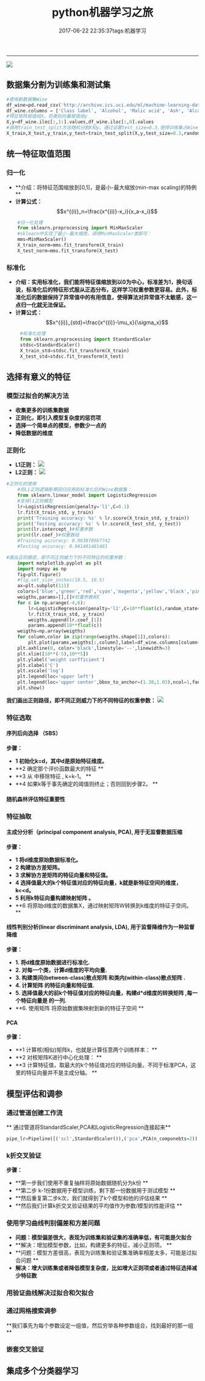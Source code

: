 ﻿---
title: python机器学习之旅
date: 2017-06-22 22:35:37tags:机器学习
---


***
![](http://ofhbt8uhx.bkt.clouddn.com/python%E6%9C%BA%E5%99%A8%E5%AD%A6%E4%B9%A0%E4%B9%8B%E6%97%85.png)
<!--more-->
## 数据集分割为训练集和测试集
```python
#使用新数据集Wine    
df_wine=pd.read_csv('http://archive.ics.uci.edu/ml/machine-learning-databases/wine/wine.data',header=None)
df_wine.columns = ['Class label', 'Alcohol', 'Malic acid', 'Ash', 'Alcalinity of ash', 'Magnesium', 'Total phenols', 'Flavanoids', 'Nonflavanoid phenols', 'Proanthocyanins', 'Color intensity', 'Hue', 'OD280/OD315 of diluted wines', 'Proline']
#特征矩阵赋值给X，将类别向量赋值给y
X,y=df_wine.iloc[:,1:].values,df_wine.iloc[:,0].values	
#调用train_test_split方法随机分割X和y。通过设置test_size=0.3,使得训练集占Wine样本数的70%，测试集占30%
X_train,X_test,y_train,y_test=train_test_split(X,y,test_size=0.3,random_state=0)	  											
```
## 统一特征取值范围 
### 归一化
- **介绍：将特征范围缩放到[0,1]，是最小-最大缩放(min-max scaling)的特例  **
- **计算公式：**
$$x^{(i)}_n=\frac{x^{(i)}-x_i}{x_a-x_i}$$

```python
	#归一化处理
    from sklearn.preprocessing import MinMaxScaler
    #sklearn中实现了最小-最大缩放，调用MinMaxScaler类即可：
    mms=MinMaxScaler()
    X_train_norm=mms.fit_transform(X_train)
    X_test_norm=mms.fit_transform(X_test)
```
### 标准化
- **介绍：实用标准化，我们能将特征值缩放到以0为中心，标准差为1，换句话说，标准化后的特征形式服从正态分布，这样学习权重参数更容易。此外，标准化后的数据保持了异常值中的有用信息，使得算法对异常值不太敏感，这一点归一化就无法保证。**
- **计算公式：**
$$x^{(i)}_{std}=\frac{x^{(i)}-\mu_x}{\sigma_x}$$
```python
	 #标准化处理
     from sklearn.preprocessing import StandardScaler
     stdsc=StandardScaler()
     X_train_std=stdsc.fit_transform(X_train)
     X_test_std=stdsc.fit_transform(X_test)
```
## 选择有意义的特征
### 模型过拟合的解决方法
- **收集更多的训练集数据**
- **正则化，即引入模型复杂度的惩罚项**
- **选择一个简单点的模型，参数少一点的**
- **降低数据的维度**
### 正则化
- **L1正则：**
![](http://ofhbt8uhx.bkt.clouddn.com/%E8%BF%99.PNG)
- **L2正则：**
![](http://ofhbt8uhx.bkt.clouddn.com/z1.PNG)
```python
#正则化的使用
    #将L1正则逻辑斯蒂回归应用到标准化后的Wine数据集：
    from sklearn.linear_model import LogisticRegression
    #支持l1正则模型
    lr=LogisticRegression(penalty='l1',C=0.1)
    lr.fit(X_train_std, y_train)
    print('Training accuracy: %s' % lr.score(X_train_std, y_train))
    print('Testing accuracy: %s' % lr.score(X_test_std, y_test))
    print(lr.intercept_)#权重参数
    print(lr.coef_)#权重数组
    #Training accuracy: 0.983870967742
    #Testing accuracy: 0.981481481481
```
```python
#画出正则路径，即不同正则威力下的不同特征的权重参数：
    import matplotlib.pyplot as plt
    import numpy as np
    fig=plt.figure()
    #fig.set_size_inches(18.5, 10.5)
    ax=plt.subplot(111)
    colors=['blue','green','red','cyan','magenta','yellow','black','pink','lightgreen','lightblue','gray','indigo','orange']
    weigths,params=[],[]#权重参数和C
    for c in np.arange(-4,6):
        lr=LogisticRegression(penalty='l1',C=10**float(c),random_state=0)
        lr.fit(X_train_std, y_train)
        weigths.append(lr.coef_[1])
        params.append(10**float(c))
    weigths=np.array(weigths)
    for column,color in zip(range(weigths.shape[1]),colors):
        plt.plot(params,weigths[:,column],label=df_wine.columns[column+1],color=color)
    plt.axhline(0, color='black',linestyle='--',linewidth=3)
    plt.xlim([10**(-5),10**5])
    plt.ylabel('weight corfficient')
    plt.xlabel('C')
    plt.xscale('log')
    plt.legend(loc='upper left')
    plt.legend(loc='upper center',bbox_to_anchor=(1.38,1.03),ncol=1,fancybox=True)    
    plt.show()
```
**我们画出正则路径，即不同正则威力下的不同特征的权重参数：**
![](http://ofhbt8uhx.bkt.clouddn.com/zhengze.png)
### 特征选取
#### 序列后向选择 （SBS）
**步骤：**
- **1 初始化k=d，其中d是原始特征维度。**  
- **2 确定那个评价函数最大的特征  **
- **3 从 中移除特征 , k=k-1。 **
- **4 如果k等于事先确定的阈值则终止；否则回到步骤2。   **
#### 随机森林评估特征重要性  
### 特征抽取
#### 主成分分析（principal component analysis, PCA), 用于无监督数据压缩 
**步骤：**
- **1 将d维度原始数据标准化。**
- **2 构建协方差矩阵。**
- **3 求解协方差矩阵的特征向量和特征值。**
- **4 选择值最大的k个特征值对应的特征向量，k就是新特征空间的维度，k<<d。**
- **5 利用k特征向量构建映射矩阵 。**
- **6 将原始d维度的数据集X，通过映射矩阵W转换到k维度的特征子空间。  **
#### 线性判别分析(linear discriminant analysis, LDA), 用于监督降维作为一种监督降维  
**步骤：**
- **1. 将d维度原始数据进行标准化.**
- **2. 对每一个类，计算d维度的平均向量.**
- **3. 构建类间(between-class)散点矩阵 和类内(within-class)散点矩阵 .**
- **4. 计算矩阵 的特征向量和特征值.**
- **5. 选择值最大的前k个特征值对应的特征向量，构建d*d维度的转换矩阵 ,每一个特征向量是 的一列.**
- **6. 使用矩阵 将原始数据集映射到新的特征子空间  **
#### PCA  
**步骤：**
- **1 计算核(相似)矩阵k，也就是计算任意两个训练样本：  **
- **2 对核矩阵K进行中心化处理：  **
- **3 计算特征值，取最大的k个特征值对应的特征向量。不同于标准PCA，这里的特征向量并不是主成分轴。  **
## 模型评估和调参
### 通过管道创建工作流
** 通过管道将StandardScaler,PCA和LogisticRegression连接起来**
```python
pipe_lr=Pipeline([('scl',StandardScaler()),('pca',PCA(n_componebts=2)),('clf',LogisticRegression(random_state=1))])
```
### k折交叉验证  
**步骤：**
- **第一步我们使用不重复抽样将原始数据随机分为k份  **
- **第二步 k-1份数据用于模型训练，剩下那一份数据用于测试模型  **
- **然后重复第二步k次，我们就得到了k个模型和他的评估结果  **
- **然后我们计算k折交叉验证结果的平均值作为参数/模型的性能评估  **
### 使用学习曲线判别偏差和方差问题
- **问题：模型偏差很大，表现为训练集和验证集的准确率低，有可能是欠拟合**
- **解决：增加模型参数，比如，构建更多的特征，减小正则项。  **
- **问题：模型方差很高，表现为训练集和验证集准确率相差太多，可能是过拟合问题 **
- **解决：增大训练集或者降低模型复杂度，比如增大正则项或者通过特征选择减少特征数**
### 用验证曲线解决过拟合和欠拟合
### 通过网格搜索调参   
**我们事先为每个参数设定一组值，然后穷举各种参数组合，找到最好的那一组  **
### 嵌套交叉验证  
## 集成多个分类器学习